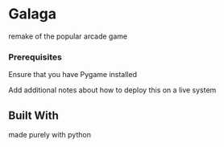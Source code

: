 # Galaga

remake of the popular arcade game

### Prerequisites

Ensure that you have Pygame installed 

Add additional notes about how to deploy this on a live system

## Built With

made purely with python
